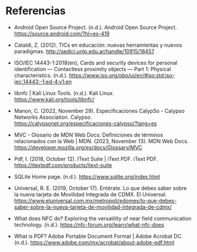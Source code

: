 # Referencias

- Android Open Source Project. (n.d.). Android Open Source Project. https://source.android.com/?hl=es-419

- Cataldi, Z. (2012). TICs en educación: nuevas herramientas y nuevos paradigmas. http://sedici.unlp.edu.ar/handle/10915/18457

- ISO/IEC 14443-1:2018(en), Cards and security devices for personal identification — Contactless proximity objects — Part 1: Physical characteristics. (n.d.). https://www.iso.org/obp/ui/en/#iso:std:iso-iec:14443:-1:ed-4:v1:en

- libnfc | Kali Linux Tools. (n.d.). Kali Linux. https://www.kali.org/tools/libnfc/

- Manon, C. (2022, November 29). Especificaciones CalypSo - Calypso Networks Association. Calypso. https://calypsonet.org/especificaciones-calypso/?lang=es

- MVC - Glosario de MDN Web Docs: Definiciones de términos relacionados con la Web | MDN. (2023, November 13). MDN Web Docs. https://developer.mozilla.org/es/docs/Glossary/MVC

- Pdf, I. (2018, October 12). IText Suite | iText PDF. iText PDF. https://itextpdf.com/products/itext-suite

- SQLite Home page. (n.d.). https://www.sqlite.org/index.html

- Universal, R. E. (2019, October 17). Entérate. Lo que debes saber sobre la nueva tarjeta de Movilidad Integrada de CDMX. El Universal. https://www.eluniversal.com.mx/metropoli/edomex/lo-que-debes-saber-sobre-la-nueva-tarjeta-de-movilidad-integrada-de-cdmx/

- What does NFC do? Exploring the versatility of near field communication technology. (n.d.). https://nfc-forum.org/learn/what-nfc-does

- What is PDF? Adobe Portable Document Format | Adobe Acrobat DC. (n.d.). https://www.adobe.com/mx/acrobat/about-adobe-pdf.html